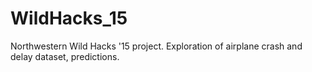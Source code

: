 # WildHacks_15
Northwestern Wild Hacks '15 project. Exploration of airplane crash 
and delay dataset, predictions. 
